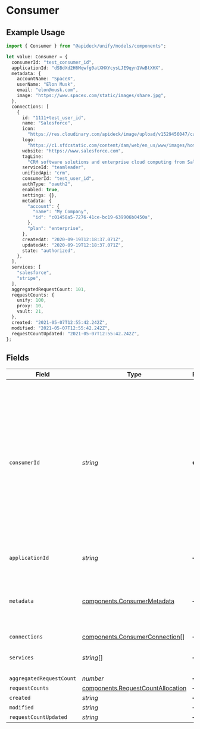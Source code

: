 # Consumer

## Example Usage

```typescript
import { Consumer } from "@apideck/unify/models/components";

let value: Consumer = {
  consumerId: "test_consumer_id",
  applicationId: "dSBdXd2H6Mqwfg0atXHXYcysLJE9qyn1VwBtXHX",
  metadata: {
    accountName: "SpaceX",
    userName: "Elon Musk",
    email: "elon@musk.com",
    image: "https://www.spacex.com/static/images/share.jpg",
  },
  connections: [
    {
      id: "1111+test_user_id",
      name: "Salesforce",
      icon:
        "https://res.cloudinary.com/apideck/image/upload/v1529456047/catalog/salesforce/icon128x128.png",
      logo:
        "https://c1.sfdcstatic.com/content/dam/web/en_us/www/images/home/logo-salesforce-m.svg",
      website: "https://www.salesforce.com",
      tagLine:
        "CRM software solutions and enterprise cloud computing from Salesforce, the leader in customer relationship management (CRM) and PaaS. Free 30 day trial.",
      serviceId: "teamleader",
      unifiedApi: "crm",
      consumerId: "test_user_id",
      authType: "oauth2",
      enabled: true,
      settings: {},
      metadata: {
        "account": {
          "name": "My Company",
          "id": "c01458a5-7276-41ce-bc19-639906b0450a",
        },
        "plan": "enterprise",
      },
      createdAt: "2020-09-19T12:18:37.071Z",
      updatedAt: "2020-09-19T12:18:37.071Z",
      state: "authorized",
    },
  ],
  services: [
    "salesforce",
    "stripe",
  ],
  aggregatedRequestCount: 101,
  requestCounts: {
    unify: 100,
    proxy: 10,
    vault: 21,
  },
  created: "2021-05-07T12:55:42.242Z",
  modified: "2021-05-07T12:55:42.242Z",
  requestCountUpdated: "2021-05-07T12:55:42.242Z",
};
```

## Fields

| Field                                                                                                                                                                                                                                                                                                 | Type                                                                                                                                                                                                                                                                                                  | Required                                                                                                                                                                                                                                                                                              | Description                                                                                                                                                                                                                                                                                           | Example                                                                                                                                                                                                                                                                                               |
| ----------------------------------------------------------------------------------------------------------------------------------------------------------------------------------------------------------------------------------------------------------------------------------------------------- | ----------------------------------------------------------------------------------------------------------------------------------------------------------------------------------------------------------------------------------------------------------------------------------------------------- | ----------------------------------------------------------------------------------------------------------------------------------------------------------------------------------------------------------------------------------------------------------------------------------------------------- | ----------------------------------------------------------------------------------------------------------------------------------------------------------------------------------------------------------------------------------------------------------------------------------------------------- | ----------------------------------------------------------------------------------------------------------------------------------------------------------------------------------------------------------------------------------------------------------------------------------------------------- |
| `consumerId`                                                                                                                                                                                                                                                                                          | *string*                                                                                                                                                                                                                                                                                              | :heavy_check_mark:                                                                                                                                                                                                                                                                                    | Unique consumer identifier. You can freely choose a consumer ID yourself. Most of the time, this is an ID of your internal data model that represents a user or account in your system (for example account:12345). If the consumer doesn't exist yet, Vault will upsert a consumer based on your ID. | test_consumer_id                                                                                                                                                                                                                                                                                      |
| `applicationId`                                                                                                                                                                                                                                                                                       | *string*                                                                                                                                                                                                                                                                                              | :heavy_minus_sign:                                                                                                                                                                                                                                                                                    | ID of your Apideck Application                                                                                                                                                                                                                                                                        | dSBdXd2H6Mqwfg0atXHXYcysLJE9qyn1VwBtXHX                                                                                                                                                                                                                                                               |
| `metadata`                                                                                                                                                                                                                                                                                            | [components.ConsumerMetadata](../../models/components/consumermetadata.md)                                                                                                                                                                                                                            | :heavy_minus_sign:                                                                                                                                                                                                                                                                                    | The metadata of the consumer. This is used to display the consumer in the sidebar. This is optional, but recommended.                                                                                                                                                                                 |                                                                                                                                                                                                                                                                                                       |
| `connections`                                                                                                                                                                                                                                                                                         | [components.ConsumerConnection](../../models/components/consumerconnection.md)[]                                                                                                                                                                                                                      | :heavy_minus_sign:                                                                                                                                                                                                                                                                                    | N/A                                                                                                                                                                                                                                                                                                   |                                                                                                                                                                                                                                                                                                       |
| `services`                                                                                                                                                                                                                                                                                            | *string*[]                                                                                                                                                                                                                                                                                            | :heavy_minus_sign:                                                                                                                                                                                                                                                                                    | N/A                                                                                                                                                                                                                                                                                                   | [<br/>"salesforce",<br/>"stripe"<br/>]                                                                                                                                                                                                                                                                |
| `aggregatedRequestCount`                                                                                                                                                                                                                                                                              | *number*                                                                                                                                                                                                                                                                                              | :heavy_minus_sign:                                                                                                                                                                                                                                                                                    | N/A                                                                                                                                                                                                                                                                                                   | 101                                                                                                                                                                                                                                                                                                   |
| `requestCounts`                                                                                                                                                                                                                                                                                       | [components.RequestCountAllocation](../../models/components/requestcountallocation.md)                                                                                                                                                                                                                | :heavy_minus_sign:                                                                                                                                                                                                                                                                                    | N/A                                                                                                                                                                                                                                                                                                   |                                                                                                                                                                                                                                                                                                       |
| `created`                                                                                                                                                                                                                                                                                             | *string*                                                                                                                                                                                                                                                                                              | :heavy_minus_sign:                                                                                                                                                                                                                                                                                    | N/A                                                                                                                                                                                                                                                                                                   | 2021-05-07T12:55:42.242Z                                                                                                                                                                                                                                                                              |
| `modified`                                                                                                                                                                                                                                                                                            | *string*                                                                                                                                                                                                                                                                                              | :heavy_minus_sign:                                                                                                                                                                                                                                                                                    | N/A                                                                                                                                                                                                                                                                                                   | 2021-05-07T12:55:42.242Z                                                                                                                                                                                                                                                                              |
| `requestCountUpdated`                                                                                                                                                                                                                                                                                 | *string*                                                                                                                                                                                                                                                                                              | :heavy_minus_sign:                                                                                                                                                                                                                                                                                    | N/A                                                                                                                                                                                                                                                                                                   | 2021-05-07T12:55:42.242Z                                                                                                                                                                                                                                                                              |